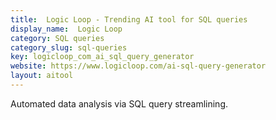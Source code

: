 ```yaml
---
title:  Logic Loop - Trending AI tool for SQL queries
display_name:  Logic Loop
category: SQL queries
category_slug: sql-queries
key: logicloop_com_ai_sql_query_generator
website: https://www.logicloop.com/ai-sql-query-generator
layout: aitool
---
```


Automated data analysis via SQL query streamlining.

